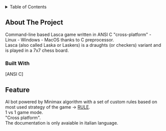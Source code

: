 <div id="top"></div>
<details>
  <summary>Table of Contents</summary>
  <ol>
    <li>
      <a href="#about-the-project">About The Project</a>
      <ul>
        <li><a href="#built-with">Built With</a></li>
      </ul>
      </ul>
        <li><a href="#feature">Feature</a></li>
      </ul>
    </li>
  </ol>
</details>

## About The Project
Command-line based Lasca game written in ANSI C "cross-platform" - Linux - Windows - MacOS thanks to C preprocessor.<br />
Lasca (also called Laska or Laskers) is a draughts (or checkers) variant and is played in a 7x7 chess board.<br />
### Built With
[ANSI C]
## Feature
AI bot powered by Minimax algorithm with a set of custom rules based on most used strategy of the game -> [RULE](http://www.lasca.org/). <br />
1 vs 1 game mode.<br />
"Cross platform".<br />
The documentation is only avaiable in italian language.<br />

